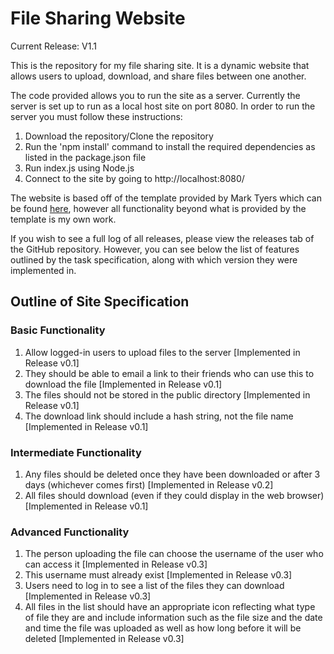 # File Sharing Website

Current Release: V1.1

This is the repository for my file sharing site. It is a dynamic website that allows users to upload, download, and share files between one another.

The code provided allows you to run the site as a server. Currently the server is set up to run as a local host site on port 8080.
In order to run the server you must follow these instructions:
1. Download the repository/Clone the repository
2. Run the 'npm install' command to install the required dependencies as listed in the package.json file
3. Run index.js using Node.js
4. Connect to the site by going to http://localhost:8080/

The website is based off of the template provided by Mark Tyers which can be found
[here](https://github.coventry.ac.uk/web/template-dynamic-websites), however all
functionality beyond what is provided by the template is my own work.

If you wish to see a full log of all releases, please view the releases tab of the GitHub repository. However, you can see below the list of features outlined by the task specification, along with which version they were implemented in.

## Outline of Site Specification
### Basic Functionality

1. Allow logged-in users to upload files to the server \[Implemented in Release v0.1\]
2. They should be able to email a link to their friends who can use this to download the file \[Implemented in Release v0.1\]
3. The files should not be stored in the public directory \[Implemented in Release v0.1\]
4. The download link should include a hash string, not the file name \[Implemented in Release v0.1\]

### Intermediate Functionality

1. Any files should be deleted once they have been downloaded or after 3 days (whichever comes first) \[Implemented in Release v0.2\]
2. All files should download (even if they could display in the web browser) \[Implemented in Release v0.1\]

### Advanced Functionality

1. The person uploading the file can choose the username of the user who can access it \[Implemented in Release v0.3\]
2. This username must already exist \[Implemented in Release v0.3\]
3. Users need to log in to see a list of the files they can download \[Implemented in Release v0.3\]
4. All files in the list should have an appropriate icon reflecting what type of file they are and include information such as the file size and the date and time the file was uploaded as well as how long before it will be deleted \[Implemented in Release v0.3\]
